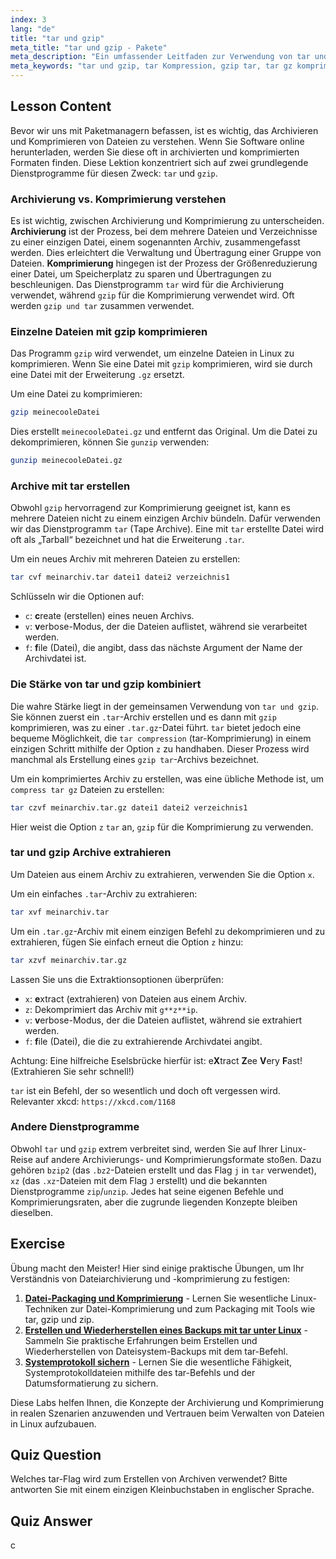 ```yaml
---
index: 3
lang: "de"
title: "tar und gzip"
meta_title: "tar und gzip - Pakete"
meta_description: "Ein umfassender Leitfaden zur Verwendung von tar und gzip unter Linux. Erfahren Sie mehr über tar-Kompression, wie man Archive erstellt und extrahiert, und den Unterschied zwischen gzip und tar. Meistern Sie Befehle zum Komprimieren von tar gz-Dateien und verwalten Sie Ihre Softwarepakete effektiv."
meta_keywords: "tar und gzip, tar Kompression, gzip tar, tar gz komprimieren, gzip und tar, Linux Archivierung, Dateikomprimierung, tar Befehl, gzip Befehl, Linux Tutorial"
---
```


## Lesson Content

Bevor wir uns mit Paketmanagern befassen, ist es wichtig, das Archivieren und Komprimieren von Dateien zu verstehen. Wenn Sie Software online herunterladen, werden Sie diese oft in archivierten und komprimierten Formaten finden. Diese Lektion konzentriert sich auf zwei grundlegende Dienstprogramme für diesen Zweck: `tar` und `gzip`.

### Archivierung vs. Komprimierung verstehen

Es ist wichtig, zwischen Archivierung und Komprimierung zu unterscheiden. **Archivierung** ist der Prozess, bei dem mehrere Dateien und Verzeichnisse zu einer einzigen Datei, einem sogenannten Archiv, zusammengefasst werden. Dies erleichtert die Verwaltung und Übertragung einer Gruppe von Dateien. **Komprimierung** hingegen ist der Prozess der Größenreduzierung einer Datei, um Speicherplatz zu sparen und Übertragungen zu beschleunigen. Das Dienstprogramm `tar` wird für die Archivierung verwendet, während `gzip` für die Komprimierung verwendet wird. Oft werden `gzip und tar` zusammen verwendet.

### Einzelne Dateien mit gzip komprimieren

Das Programm `gzip` wird verwendet, um einzelne Dateien in Linux zu komprimieren. Wenn Sie eine Datei mit `gzip` komprimieren, wird sie durch eine Datei mit der Erweiterung `.gz` ersetzt.

Um eine Datei zu komprimieren:

```bash
gzip meinecooleDatei
```

Dies erstellt `meinecooleDatei.gz` und entfernt das Original. Um die Datei zu dekomprimieren, können Sie `gunzip` verwenden:

```bash
gunzip meinecooleDatei.gz
```

### Archive mit tar erstellen

Obwohl `gzip` hervorragend zur Komprimierung geeignet ist, kann es mehrere Dateien nicht zu einem einzigen Archiv bündeln. Dafür verwenden wir das Dienstprogramm `tar` (Tape Archive). Eine mit `tar` erstellte Datei wird oft als „Tarball“ bezeichnet und hat die Erweiterung `.tar`.

Um ein neues Archiv mit mehreren Dateien zu erstellen:

```bash
tar cvf meinarchiv.tar datei1 datei2 verzeichnis1
```

Schlüsseln wir die Optionen auf:

- `c`: **c**reate (erstellen) eines neuen Archivs.
- `v`: **v**erbose-Modus, der die Dateien auflistet, während sie verarbeitet werden.
- `f`: **f**ile (Datei), die angibt, dass das nächste Argument der Name der Archivdatei ist.

### Die Stärke von tar und gzip kombiniert

Die wahre Stärke liegt in der gemeinsamen Verwendung von `tar und gzip`. Sie können zuerst ein `.tar`-Archiv erstellen und es dann mit `gzip` komprimieren, was zu einer `.tar.gz`-Datei führt. `tar` bietet jedoch eine bequeme Möglichkeit, die `tar compression` (tar-Komprimierung) in einem einzigen Schritt mithilfe der Option `z` zu handhaben. Dieser Prozess wird manchmal als Erstellung eines `gzip tar`-Archivs bezeichnet.

Um ein komprimiertes Archiv zu erstellen, was eine übliche Methode ist, um `compress tar gz` Dateien zu erstellen:

```bash
tar czvf meinarchiv.tar.gz datei1 datei2 verzeichnis1
```

Hier weist die Option `z` `tar` an, `gzip` für die Komprimierung zu verwenden.

### tar und gzip Archive extrahieren

Um Dateien aus einem Archiv zu extrahieren, verwenden Sie die Option `x`.

Um ein einfaches `.tar`-Archiv zu extrahieren:

```bash
tar xvf meinarchiv.tar
```

Um ein `.tar.gz`-Archiv mit einem einzigen Befehl zu dekomprimieren und zu extrahieren, fügen Sie einfach erneut die Option `z` hinzu:

```bash
tar xzvf meinarchiv.tar.gz
```

Lassen Sie uns die Extraktionsoptionen überprüfen:

- `x`: **e**xtract (extrahieren) von Dateien aus einem Archiv.
- `z`: Dekomprimiert das Archiv mit `g**z**ip`.
- `v`: **v**erbose-Modus, der die Dateien auflistet, während sie extrahiert werden.
- `f`: **f**ile (Datei), die die zu extrahierende Archivdatei angibt.

Achtung: Eine hilfreiche Eselsbrücke hierfür ist: e**X**tract **Z**ee **V**ery **F**ast! (Extrahieren Sie sehr schnell!)

`tar` ist ein Befehl, der so wesentlich und doch oft vergessen wird. Relevanter xkcd: `https://xkcd.com/1168`

### Andere Dienstprogramme

Obwohl `tar` und `gzip` extrem verbreitet sind, werden Sie auf Ihrer Linux-Reise auf andere Archivierungs- und Komprimierungsformate stoßen. Dazu gehören `bzip2` (das `.bz2`-Dateien erstellt und das Flag `j` in `tar` verwendet), `xz` (das `.xz`-Dateien mit dem Flag `J` erstellt) und die bekannten Dienstprogramme `zip`/`unzip`. Jedes hat seine eigenen Befehle und Komprimierungsraten, aber die zugrunde liegenden Konzepte bleiben dieselben.

## Exercise

Übung macht den Meister! Hier sind einige praktische Übungen, um Ihr Verständnis von Dateiarchivierung und -komprimierung zu festigen:

1. **[Datei-Packaging und Komprimierung](https://labex.io/de/labs/linux-file-packaging-and-compression-385413)** - Lernen Sie wesentliche Linux-Techniken zur Datei-Komprimierung und zum Packaging mit Tools wie tar, gzip und zip.
2. **[Erstellen und Wiederherstellen eines Backups mit tar unter Linux](https://labex.io/de/labs/comptia-create-and-restore-a-backup-with-tar-in-linux-590843)** - Sammeln Sie praktische Erfahrungen beim Erstellen und Wiederherstellen von Dateisystem-Backups mit dem tar-Befehl.
3. **[Systemprotokoll sichern](https://labex.io/de/labs/linux-backup-system-log-17989)** - Lernen Sie die wesentliche Fähigkeit, Systemprotokolldateien mithilfe des tar-Befehls und der Datumsformatierung zu sichern.

Diese Labs helfen Ihnen, die Konzepte der Archivierung und Komprimierung in realen Szenarien anzuwenden und Vertrauen beim Verwalten von Dateien in Linux aufzubauen.

## Quiz Question

Welches tar-Flag wird zum Erstellen von Archiven verwendet? Bitte antworten Sie mit einem einzigen Kleinbuchstaben in englischer Sprache.

## Quiz Answer

c
